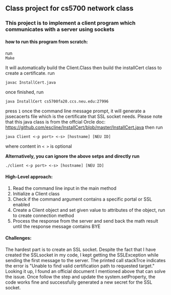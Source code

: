 ## Class project for cs5700 network class

### This project is to implement a client program which communicates with a server using sockets




#### how to run this program from scratch:
run  
` Make `

It will automatically build the Client.Class
then build the installCert class to create a certificate. run

`javac InstallCert.java`

once finished, run

`java InstallCert cs5700fa20.ccs.neu.edu:27996`

press `1` once the command line message prompt, it will generate a jssecacerts file which is the certificate that SSL socket needs. 
Please note that this java class is from the offcial Orcle doc:
https://github.com/escline/InstallCert/blob/master/InstallCert.java
then run 

`java Client <-p port> <-s> [hostname] [NEU ID]` 

where content in `< >` is optional

**Alternatively, you can ignore the above setps and directly run** 

`./client <-p port> <-s> [hostname] [NEU ID]`

#### High-Level approach:
1. Read the command line input in the main method
2. Initialize a Client class 
3. Check if the command argument contains a specific portal or SSL enabled 
4. Create a Client object and set given value to attributes of the object, run to create connection method
5. Process the response from the server and send back the math result until the response message contains BYE

#### Challenges:
The hardest part is to create an SSL socket. Despite the fact that I have created the SSLsocket in my code, I kept getting the SSLException while sending the first message to the server. The printed call stackTrce indicates the error is "Unable to find valid certification path to requested target." Looking it up, I found an official document I mentioned above that can solve the issue. Once follow the step and update the system.setProperty, the code works fine and successfully generated a new secret for the SSL socket.
